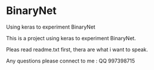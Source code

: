 # BinaryNet
Using keras to experiment BinaryNet

This is a project using keras to experiment BinaryNet.

Pleas read readme.txt first, thera are what i want to speak.

Any questions please connect to me : QQ 997398715
